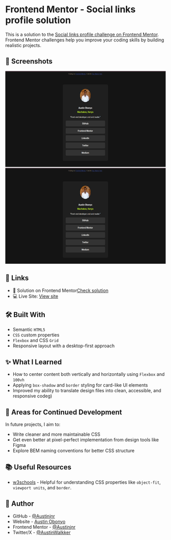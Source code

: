 # Frontend Mentor - Social links profile solution

This is a solution to the [Social links profile challenge on Frontend Mentor](https://www.frontendmentor.io/challenges/social-links-profile-UG32l9m6dQ). Frontend Mentor challenges help you improve your coding skills by building realistic projects. 

## 📸 Screenshots

<p align="center">
  <img src="./assets/images/desktop-screenshot.png" alt="Desktop Screenshot" height="300px" style="margin-right: 10px;" />
  <img src="./assets/images/mobile-screenshot.png" alt="Mobile Screenshot" height="300px" />
</p>

## 🔗 Links

- 🧠 Solution on Frontend Mentor[Check solution](https://www.frontendmentor.io/solutions/responsive-blog-preview-card-hCsL9LQiCq)
- 💻 Live Site: [View site](https://blog-preview-flame.vercel.app/)

## 🛠️ Built With

- Semantic `HTML5`
- `CSS` custom properties
- `Flexbox` and CSS `Grid`
- Responsive layout with a desktop-first approach

## ✨ What I Learned

- How to center content both vertically and horizontally using `Flexbox` and `100vh`
- Applying `box-shadow` and `border` styling for card-like UI elements
- Improved my ability to translate design files into clean, accessible, and responsive codeg)

## 🚀 Areas for Continued Development

In future projects, I aim to:

- Write cleaner and more maintainable CSS
- Get even better at pixel-perfect implementation from design tools like Figma
- Explore BEM naming conventions for better CSS structure

## 📚 Useful Resources

- [w3schools](https://www.w3schools.com/cssref/index.php) - Helpful for understanding CSS properties like `object-fit`, `viewport units`, and `border`.

## 👤 Author

- GitHub - [@Austinjnr](https://github.com/Austinjnr)
- Website - [Austin Obonyo](https://austinobonyo.vercel.app/)
- Frontend Mentor - [@Austinjnr](https://www.frontendmentor.io/profile/Austinjnr)
- Twitter/X - [@AustinWalkker](https://x.com/AustinWalkker)